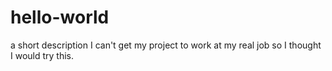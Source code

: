 # hello-world
a short description
I can't get my project to work at my real job so I thought I would try this.
